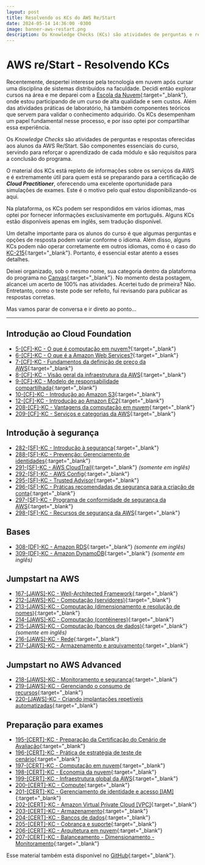 ```yaml
---
layout: post
title: Resolvendo os KCs do AWS Re/Start
date: 2024-05-14 14:36:00 -0300
image: banner-aws-restart.png
description: Os Knowledge Checks (KCs) são atividades de perguntas e respostas oferecidas aos alunos da AWS Re/Start. São componentes essenciais do curso e uma excelente ferramenta de estudo...
---
```

# AWS re/Start - Resolvendo KCs
Recentemente, despertei interesse pela tecnologia em nuvem após cursar uma disciplina de sistemas distribuídos na faculdade. Decidi então explorar cursos na área e me deparei com a [Escola da Nuvem](https://escoladanuvem.org/){:target="_blank"}, onde estou participando de um curso de alta qualidade e sem custos. Além das atividades práticas de laboratório, há também componentes teóricos que servem para validar o conhecimento adquirido. Os KCs desempenham um papel fundamental nesse processo, e por isso optei por compartilhar essa experiência.

Os *Knowledge Checks* são atividades de perguntas e respostas oferecidas aos alunos da AWS Re/Start. São componentes essenciais do curso, servindo para reforçar o aprendizado de cada módulo e são requisitos para a conclusão do programa.

O material dos KCs está repleto de informações sobre os serviços da AWS e é extremamente útil para quem está se preparando para a certificação de **_Cloud Practitioner_**, oferecendo uma excelente oportunidade para simulações de exames. Este é o motivo pelo qual estou disponibilizando-os aqui.

Na plataforma, os KCs podem ser respondidos em vários idiomas, mas optei por fornecer informações exclusivamente em português. Alguns KCs estão disponíveis apenas em inglês, sem tradução disponível.

Um detalhe importante para os alunos do curso é que algumas perguntas e opções de resposta podem variar conforme o idioma. Além disso, alguns KCs podem não operar corretamente em outros idiomas, como é o caso do [KC-215](https://github.com/hugojunior/aws-restart/blob/main/KCs/215.md){:target="_blank"}. Portanto, é essencial estar atento a esses detalhes.

Deixei organizado, sob o mesmo nome, sua categoria dentro da plataforma do programa no [Canvas](https://awsrestart.instructure.com/){:target="_blank"}. No momento desta postagem, alcancei um acerto de 100% nas atividades. Acertei tudo de primeira? Não. Entretanto, como o teste pode ser refeito, fui revisando para publicar as respostas corretas.

Mas vamos parar de conversa e ir direto ao ponto...

---

## Introdução ao Cloud Foundation
- [5-[CF]-KC - O que é computação em nuvem?](https://github.com/hugojunior/aws-restart/blob/main/KCs/005.md){:target="_blank"}
- [6-[CF]-KC - O que é a Amazon Web Services?](https://github.com/hugojunior/aws-restart/blob/main/KCs/006.md){:target="_blank"}
- [7-[CF]-KC - Fundamentos da definição de preço da AWS](https://github.com/hugojunior/aws-restart/blob/main/KCs/007.md){:target="_blank"}
- [8-[CF]-KC - Visão geral da infraestrutura da AWS](https://github.com/hugojunior/aws-restart/blob/main/KCs/008.md){:target="_blank"}
- [9-[CF]-KC - Modelo de responsabilidade compartilhada](https://github.com/hugojunior/aws-restart/blob/main/KCs/009.md){:target="_blank"}
- [10-[CF]-KC - Introdução ao Amazon S3](https://github.com/hugojunior/aws-restart/blob/main/KCs/010.md){:target="_blank"}
- [12-[CF]-KC - Introdução ao Amazon EC2](https://github.com/hugojunior/aws-restart/blob/main/KCs/012.md){:target="_blank"}
- [208-[CF]-KC - Vantagens da computação em nuvem](https://github.com/hugojunior/aws-restart/blob/main/KCs/208.md){:target="_blank"}
- [209-[CF]-KC - Serviços e categorias da AWS](https://github.com/hugojunior/aws-restart/blob/main/KCs/209.md){:target="_blank"}

## Introdução à segurança
- [282-[SF]-KC - Introdução à segurança](https://github.com/hugojunior/aws-restart/blob/main/KCs/282.md){:target="_blank"}
- [288-[SF]-KC - Prevenção: Gerenciamento de identidades](https://github.com/hugojunior/aws-restart/blob/main/KCs/288.md){:target="_blank"}
- [291-[SF]-KC - AWS CloudTrail](https://github.com/hugojunior/aws-restart/blob/main/KCs/291.md){:target="_blank"} *(somente em inglês)*
- [292-[SF]-KC - AWS Config](https://github.com/hugojunior/aws-restart/blob/main/KCs/292.md){:target="_blank"}
- [295-[SF]-KC - Trusted Advisor](https://github.com/hugojunior/aws-restart/blob/main/KCs/295.md){:target="_blank"}
- [296-[SF]-KC - Práticas recomendadas de segurança para a criação de conta](https://github.com/hugojunior/aws-restart/blob/main/KCs/296.md){:target="_blank"}
- [297-[SF]-KC - Programa de conformidade de segurança da AWS](https://github.com/hugojunior/aws-restart/blob/main/KCs/297.md){:target="_blank"}
- [298-[SF]-KC - Recursos de segurança da AWS](https://github.com/hugojunior/aws-restart/blob/main/KCs/298.md){:target="_blank"}
 
## Bases
- [308-[DF]-KC - Amazon RDS](https://github.com/hugojunior/aws-restart/blob/main/KCs/308.md){:target="_blank"} *(somente em inglês)*
- [309-[DF]-KC - Amazon DynamoDB](https://github.com/hugojunior/aws-restart/blob/main/KCs/309.md){:target="_blank"} *(somente em inglês)*

## Jumpstart na AWS
- [167-[JAWS]-KC - Well-Architected Framework](https://github.com/hugojunior/aws-restart/blob/main/KCs/195.md){:target="_blank"}
- [212-[JAWS]-KC - Computação (servidores)](https://github.com/hugojunior/aws-restart/blob/main/KCs/195.md){:target="_blank"}
- [213-[JAWS]-KC - Computação (dimensionamento e resolução de nomes)](https://github.com/hugojunior/aws-restart/blob/main/KCs/195.md){:target="_blank"}
- [214-[JAWS]-KC - Computação (contêineres)](https://github.com/hugojunior/aws-restart/blob/main/KCs/195.md){:target="_blank"}
- [215-[JAWS]-KC - Computação (bancos de dados)](https://github.com/hugojunior/aws-restart/blob/main/KCs/195.md){:target="_blank"} *(somente em inglês)*
- [216-[JAWS]-KC - Rede](https://github.com/hugojunior/aws-restart/blob/main/KCs/195.md){:target="_blank"}
- [217-[JAWS]-KC - Armazenamento e arquivamento](https://github.com/hugojunior/aws-restart/blob/main/KCs/195.md){:target="_blank"}

## Jumpstart no AWS Advanced
- [218-[JAWS]-KC - Monitoramento e segurança](https://github.com/hugojunior/aws-restart/blob/main/KCs/218.md){:target="_blank"}
- [219-[JAWS]-KC - Gerenciando o consumo de recursos](https://github.com/hugojunior/aws-restart/blob/main/KCs/219.md){:target="_blank"}
- [220-[JAWS]-KC - Criando implantações repetíveis automatizadas](https://github.com/hugojunior/aws-restart/blob/main/KCs/220.md){:target="_blank"}

## Preparação para exames
- [195-[CERT]-KC - Preparação da Certificação do Cenário de Avaliação](https://github.com/hugojunior/aws-restart/blob/main/KCs/195.md){:target="_blank"}
- [196-[CERT]-KC - Prática de estratégia de teste de cenário](https://github.com/hugojunior/aws-restart/blob/main/KCs/196.md){:target="_blank"}
- [197-[CERT]-KC - Computação em nuvem](https://github.com/hugojunior/aws-restart/blob/main/KCs/197.md){:target="_blank"}
- [198-[CERT]-KC - Economia da nuvem](https://github.com/hugojunior/aws-restart/blob/main/KCs/198.md){:target="_blank"}
- [199-[CERT]-KC - Infraestrutura global da AWS](https://github.com/hugojunior/aws-restart/blob/main/KCs/199.md){:target="_blank"}
- [200-[CERT]-KC - Compute](https://github.com/hugojunior/aws-restart/blob/main/KCs/200.md){:target="_blank"}
- [201-[CERT]-KC - Gerenciamento de identidade e acesso [IAM]](https://github.com/hugojunior/aws-restart/blob/main/KCs/201.md){:target="_blank"}
- [202-[CERT]-KC - Amazon Virtual Private Cloud [VPC]](https://github.com/hugojunior/aws-restart/blob/main/KCs/202.md){:target="_blank"}
- [203-[CERT]-KC - Armazenamento](https://github.com/hugojunior/aws-restart/blob/main/KCs/203.md){:target="_blank"}
- [204-[CERT]-KC - Bancos de dados](https://github.com/hugojunior/aws-restart/blob/main/KCs/204.md){:target="_blank"}
- [205-[CERT]-KC - Cobrança e suporte](https://github.com/hugojunior/aws-restart/blob/main/KCs/205.md){:target="_blank"}
- [206-[CERT]-KC - Arquitetura em nuvem](https://github.com/hugojunior/aws-restart/blob/main/KCs/206.md){:target="_blank"}
- [207-[CERT]-KC - Balanceamento - Dimensionamento - Monitoramento](https://github.com/hugojunior/aws-restart/blob/main/KCs/207.md){:target="_blank"}

Esse material também está disponível no [GitHub](https://github.com/hugojunior/aws-restart-kcs){:target="_blank"}.